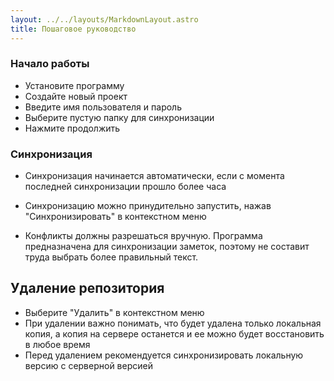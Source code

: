 ```yaml
---
layout: ../../layouts/MarkdownLayout.astro
title: Пошаговое руководство
---
```



### Начало работы

- Установите программу
- Создайте новый проект
- Введите имя пользователя и пароль
- Выберите пустую папку для синхронизации
- Нажмите продолжить

### Синхронизация

- Синхронизация начинается автоматически, если с момента последней синхронизации прошло более часа

- Синхронизацию можно принудительно запустить, нажав "Синхронизировать" в контекстном меню

- Конфликты должны разрешаться вручную. Программа предназначена для синхронизации заметок, поэтому не составит труда выбрать более правильный текст.

## Удаление репозитория

- Выберите "Удалить" в контекстном меню
- При удалении важно понимать, что будет удалена только локальная копия, а копия на сервере останется и ее можно будет восстановить в любое время
- Перед удалением рекомендуется синхронизировать локальную версию с серверной версией

